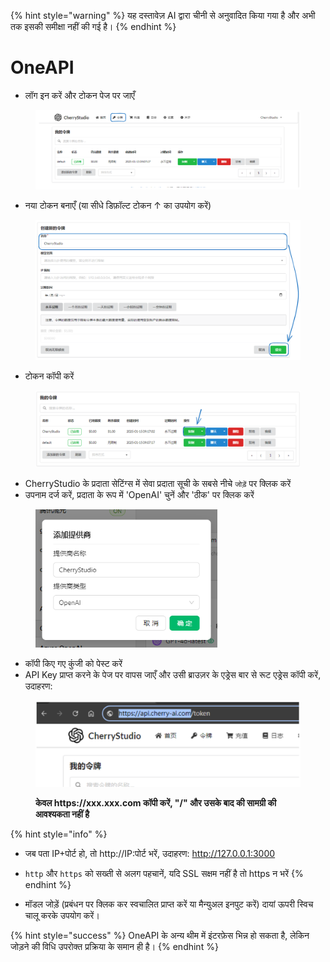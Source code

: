 
{% hint style="warning" %}
यह दस्तावेज़ AI द्वारा चीनी से अनुवादित किया गया है और अभी तक इसकी समीक्षा नहीं की गई है।
{% endhint %}

# OneAPI

* लॉग इन करें और टोकन पेज पर जाएँ

<figure><img src="../../../.gitbook/assets/image (22).png" alt=""><figcaption></figcaption></figure>

* नया टोकन बनाएँ (या सीधे डिफ़ॉल्ट टोकन ↑ का उपयोग करें)

<figure><img src="../../../.gitbook/assets/image (19).png" alt="" width="563"><figcaption></figcaption></figure>

* टोकन कॉपी करें

<figure><img src="../../../.gitbook/assets/image (24).png" alt="" width="563"><figcaption></figcaption></figure>

* CherryStudio के प्रदाता सेटिंग्स में सेवा प्रदाता सूची के सबसे नीचे `जोड़ें` पर क्लिक करें
* उपनाम दर्ज करें, प्रदाता के रूप में 'OpenAI' चुनें और 'ठीक' पर क्लिक करें

<figure><img src="../../../.gitbook/assets/image (25).png" alt="" width="291"><figcaption></figcaption></figure>

* कॉपी किए गए कुंजी को पेस्ट करें
* API Key प्राप्त करने के पेज पर वापस जाएँ और उसी ब्राउज़र के एड्रेस बार से रूट एड्रेस कॉपी करें, उदाहरण:

<figure><img src="../../../.gitbook/assets/image (26).png" alt="" width="563"><figcaption><p><strong>केवल https://xxx.xxx.com कॉपी करें, "/" और उसके बाद की सामग्री की आवश्यकता नहीं है</strong></p></figcaption></figure>

{% hint style="info" %}
* जब पता IP+पोर्ट हो, तो http://IP:पोर्ट भरें, उदाहरण: http://127.0.0.1:3000
* `http` और `https` को सख्ती से अलग पहचानें, यदि SSL सक्षम नहीं है तो https न भरें
{% endhint %}

* मॉडल जोड़ें (प्रबंधन पर क्लिक कर स्वचालित प्राप्त करें या मैन्युअल इनपुट करें) दायां ऊपरी स्विच चालू करके उपयोग करें।

{% hint style="success" %}
OneAPI के अन्य थीम में इंटरफ़ेस भिन्न हो सकता है, लेकिन जोड़ने की विधि उपरोक्त प्रक्रिया के समान ही है।
{% endhint %}